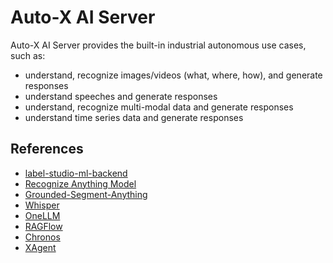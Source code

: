 # Auto-X AI Server

Auto-X AI Server provides the built-in industrial autonomous use cases, such as:
- understand, recognize images/videos (what, where, how), and generate responses
- understand speeches and generate responses
- understand, recognize multi-modal data and generate responses
- understand time series data and generate responses



## References

- [label-studio-ml-backend](https://github.com/HumanSignal/label-studio-ml-backend)
- [Recognize Anything Model](https://github.com/xinyu1205/recognize-anything)
- [Grounded-Segment-Anything](https://github.com/IDEA-Research/Grounded-Segment-Anything)
- [Whisper](https://github.com/openai/whisper)
- [OneLLM](https://github.com/csuhan/OneLLM)
- [RAGFlow](https://github.com/infiniflow/ragflow)
- [Chronos](https://github.com/amazon-science/chronos-forecasting)
- [XAgent](https://github.com/OpenBMB/XAgent)
